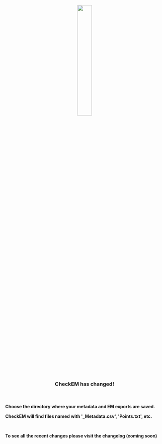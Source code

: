 <p style="text-align: center;"> <img src="info.png" width="30%"/></p>

<h3><p style="text-align: center;">
<b>CheckEM has changed!</b></p></h3>
</br>
<h4><p style="text-align: center;">

Choose the directory where your metadata and EM exports are saved.

CheckEM will find files named with '_Metadata.csv', 'Points.txt', etc.


</br>

To see all the recent changes please visit the changelog (coming soon)


</br>